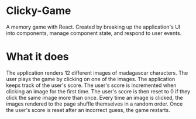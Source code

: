 # Clicky-Game
 A memory game with React. Created by breaking up the application's UI into components, manage component state, and respond to user events.

# What it does
The application renders 12 different images of madagascar characters. The user plays the game by clicking on one of the images. The application keeps track of the user's score. The user's score is incremented when clicking an image for the first time. The user's score is then reset to 0 if they click the same image more than once.
Every time an image is clicked, the images rendered to the page shuffle themselves in a random order. Once the user's score is reset after an incorrect guess, the game restarts.

